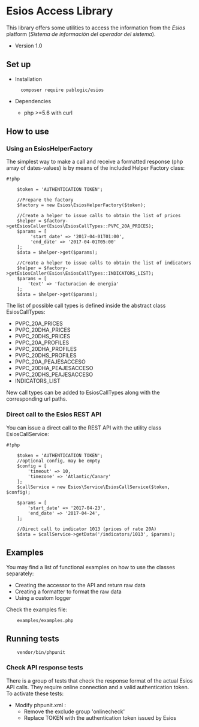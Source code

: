 # Esios Access Library

This library offers some utilities to access the information from
the *Esios* platform (*Sistema de información del operador del sistema*).

* Version 1.0

## Set up ###

* Installation

        composer require pablogic/esios

        
* Dependencies

    - php >=5.6 with curl
    
## How to use ###

### Using an EsiosHelperFactory

The simplest way to make a call and receive a formatted response (php array of dates-values) is by means of the included Helper Factory class:

    
```
#!php

    $token = 'AUTHENTICATION TOKEN';
    
    //Prepare the factory
    $factory = new Esios\EsiosHelperFactory($token);

    //Create a helper to issue calls to obtain the list of prices
    $helper = $factory->getEsiosCaller(Esios\EsiosCallTypes::PVPC_20A_PRICES);
    $params = [
         'start_date' => '2017-04-01T01:00',
         'end_date' => '2017-04-01T05:00'
    ];
    $data = $helper->get($params);

    //Create a helper to issue calls to obtain the list of indicators
    $helper = $factory->getEsiosCaller(Esios\EsiosCallTypes::INDICATORS_LIST);
    $params = [
        'text' => 'facturacion de energia'
    ];
    $data = $helper->get($params);
```

The list of possible call types is defined inside the abstract class EsiosCallTypes:

* PVPC_20A_PRICES
* PVPC_20DHA_PRICES
* PVPC_20DHS_PRICES
* PVPC_20A_PROFILES
* PVPC_20DHA_PROFILES
* PVPC_20DHS_PROFILES
* PVPC_20A_PEAJESACCESO
* PVPC_20DHA_PEAJESACCESO
* PVPC_20DHS_PEAJESACCESO
* INDICATORS_LIST

New call types can be added to EsiosCallTypes along with the corresponding url paths.

### Direct call to the Esios REST API

You can issue a direct call to the REST API with the utility class EsiosCallService:

```
#!php

    $token = 'AUTHENTICATION TOKEN';
    //optional config, may be empty
    $config = [
        'timeout' => 10,
        'timezone' => 'Atlantic/Canary'    
    ];
    $callService = new Esios\Service\EsiosCallService($token, $config);

    $params = [
        'start_date' => '2017-04-23',
        'end_date' => '2017-04-24',
    ];

    //Direct call to indicator 1013 (prices of rate 20A)
    $data = $callService->getData('/indicators/1013', $params);
```




## Examples ###

You may find a list of functional examples on how to use the classes separately:

- Creating the accessor to the API and return raw data
- Creating a formatter to format the raw data
- Using a custom logger

Check the examples file:

        examples/examples.php

## Running tests ###

        vendor/bin/phpunit

### Check API response tests

There is a group of tests that check the response format of the actual Esios API calls.
They require online connection and a valid authentication token.
To activate these tests:

* Modify phpunit.xml :
    - Remove the exclude group 'onlinecheck'
    - Replace TOKEN with the authentication token issued by Esios
